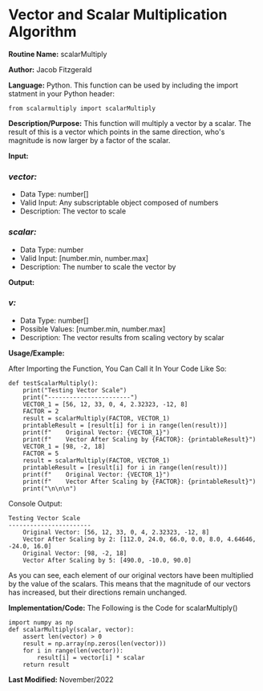 # Vector and Scalar Multiplication Algorithm

**Routine Name:** scalarMultiply

**Author:** Jacob Fitzgerald

**Language:** Python. This function can be used by including the import statment in your Python header:
```
from scalarmultiply import scalarMultiply
```

**Description/Purpose:** This function will multiply a vector by a scalar. The result of this is a vector which points in the same direction, who's magnitude is now larger by a factor of the scalar. 

**Input:**
### *vector:* 
  * Data Type: number[]
  * Valid Input: Any subscriptable object composed of numbers
  * Description: The vector to scale

### *scalar:*
  * Data Type: number
  * Valid Input: [number.min, number.max]
  * Description: The number to scale the vector by

**Output:** 
### *v:*
  * Data Type: number[]
  * Possible Values: [number.min, number.max]
  * Description: The vector results from scaling vectory by scalar

**Usage/Example:**

After Importing the Function, You Can Call it In Your Code Like So:

```
def testScalarMultiply():
    print("Testing Vector Scale")
    print("-----------------------")
    VECTOR_1 = [56, 12, 33, 0, 4, 2.32323, -12, 8]
    FACTOR = 2
    result = scalarMultiply(FACTOR, VECTOR_1)
    printableResult = [result[i] for i in range(len(result))]
    print(f"    Original Vector: {VECTOR_1}")
    print(f"    Vector After Scaling by {FACTOR}: {printableResult}")
    VECTOR_1 = [98, -2, 18]
    FACTOR = 5
    result = scalarMultiply(FACTOR, VECTOR_1)
    printableResult = [result[i] for i in range(len(result))]
    print(f"    Original Vector: {VECTOR_1}")
    print(f"    Vector After Scaling by {FACTOR}: {printableResult}")
    print("\n\n\n")
```

Console Output:
```
Testing Vector Scale
-----------------------
    Original Vector: [56, 12, 33, 0, 4, 2.32323, -12, 8]
    Vector After Scaling by 2: [112.0, 24.0, 66.0, 0.0, 8.0, 4.64646, -24.0, 16.0]
    Original Vector: [98, -2, 18]
    Vector After Scaling by 5: [490.0, -10.0, 90.0]
```
As you can see, each element of our original vectors have been multiplied by the value of the scalars. This means that the magnitude of our vectors has increased, but their directions remain unchanged.  

**Implementation/Code:** The Following is the Code for scalarMultiply()
```
import numpy as np
def scalarMultiply(scalar, vector):
    assert len(vector) > 0
    result = np.array(np.zeros(len(vector)))
    for i in range(len(vector)):
        result[i] = vector[i] * scalar
    return result
```
**Last Modified:** November/2022